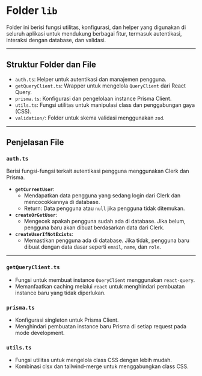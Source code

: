 # Folder `lib`

Folder ini berisi fungsi utilitas, konfigurasi, dan helper yang digunakan di seluruh aplikasi untuk mendukung berbagai fitur, termasuk autentikasi, interaksi dengan database, dan validasi.

---

## Struktur Folder dan File

- `auth.ts`: Helper untuk autentikasi dan manajemen pengguna.
- `getQueryClient.ts`: Wrapper untuk mengelola `QueryClient` dari React Query.
- `prisma.ts`: Konfigurasi dan pengelolaan instance Prisma Client.
- `utils.ts`: Fungsi utilitas untuk manipulasi class dan penggabungan gaya (CSS).
- `validation/`: Folder untuk skema validasi menggunakan `zod`.

---

## Penjelasan File

### **`auth.ts`**

Berisi fungsi-fungsi terkait autentikasi pengguna menggunakan Clerk dan Prisma.

- **`getCurrentUser`**:
  - Mendapatkan data pengguna yang sedang login dari Clerk dan mencocokkannya di database.
  - Return: Data pengguna atau `null` jika pengguna tidak ditemukan.
- **`createOrGetUser`**:
  - Mengecek apakah pengguna sudah ada di database. Jika belum, pengguna baru akan dibuat berdasarkan data dari Clerk.
- **`createUserIfNotExists`**:
  - Memastikan pengguna ada di database. Jika tidak, pengguna baru dibuat dengan data dasar seperti `email`, `name`, dan `role`.

---

### `getQueryClient.ts`

- Fungsi untuk membuat instance `QueryClient` menggunakan `react-query`.
- Memanfaatkan caching melalui `react` untuk menghindari pembuatan instance baru yang tidak diperlukan.

### `prisma.ts`

- Konfigurasi singleton untuk Prisma Client.
- Menghindari pembuatan instance baru Prisma di setiap request pada mode development.

### `utils.ts`

- Fungsi utilitas untuk mengelola class CSS dengan lebih mudah.
- Kombinasi clsx dan tailwind-merge untuk menggabungkan class CSS.



